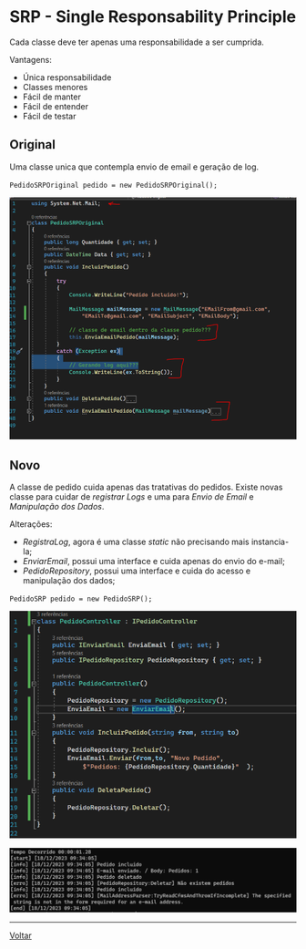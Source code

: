 ﻿# SRP - Single Responsability Principle

Cada classe deve ter apenas uma responsabilidade a ser cumprida.

Vantagens:

- Única responsabilidade
- Classes menores
- Fácil de manter
- Fácil de entender
- Fácil de testar

## Original

Uma classe unica que contempla envio de email e geração de log.

`PedidoSRPOriginal pedido = new PedidoSRPOriginal();`

[<img src="../img/srp-original.png" width="600" />](./original/PedidoControllerOriginal.cs)

## Novo

A classe de pedido cuida apenas das tratativas do pedidos. Existe novas classe para cuidar de _registrar Logs_ e uma para _Envio de Email_ e _Manipulação dos Dados_.

Alterações:

- _RegistraLog_, agora é uma classe _static_ não precisando mais instancia-la;
- _EnviarEmail_, possui uma interface e cuida apenas do envio do e-mail;
- _PedidoRepository_, possui uma interface e cuida do acesso e manipulação dos dados;

`PedidoSRP pedido = new PedidoSRP();`

[<img src="../img/srp-novo.png" width="600" />](./Novo/PedidoController.cs)

[<img src="../img/srp-novo-resultado.png" width="600" />](./Novo/PedidoController.cs)

---

[Voltar](../readme.md)
